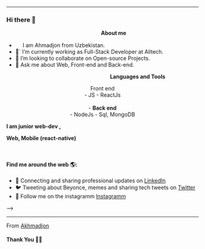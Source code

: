 
***********************************
### Hi there 👋

<!--
**Akhmadjon-dev** is a ✨ _special_ ✨ repository because its `README.md` (this file) appears on your GitHub profile.-->
&nbsp;&nbsp;&nbsp;&nbsp;&nbsp;&nbsp;&nbsp;&nbsp;&nbsp;&nbsp;&nbsp;&nbsp;&nbsp;&nbsp;&nbsp;&nbsp;&nbsp;&nbsp;&nbsp;&nbsp;&nbsp;&nbsp;&nbsp;&nbsp;&nbsp;&nbsp;&nbsp;&nbsp;&nbsp;&nbsp;&nbsp;&nbsp;&nbsp;&nbsp;&nbsp;&nbsp;&nbsp;&nbsp;&nbsp;&nbsp;&nbsp;&nbsp;&nbsp;&nbsp;&nbsp;&nbsp;&nbsp;&nbsp;&nbsp;&nbsp;&nbsp;&nbsp;&nbsp;&nbsp;&nbsp;&nbsp;&nbsp;&nbsp;&nbsp;&nbsp;&nbsp;&nbsp;&nbsp;<b>About me</b> <br>
- <img src ="https://s3.amazonaws.com/pix.iemoji.com/images/emoji/apple/ios-12/256/boy-light-skin-tone.png" height= 15px width = 15px> I am Ahmadjon from Uzbekistan.
- 🌱` I’m currently working as Full-Stack Developer at Alitech.
- 👯 I’m looking to collaborate on Open-source Projects.
- 💬 Ask me about Web, Front-end and Back-end.

&nbsp;&nbsp;&nbsp;&nbsp;&nbsp;&nbsp;&nbsp;&nbsp;&nbsp;&nbsp;&nbsp;&nbsp;&nbsp;&nbsp;&nbsp;&nbsp;&nbsp;&nbsp;&nbsp;&nbsp;&nbsp;&nbsp;&nbsp;&nbsp;&nbsp;&nbsp;&nbsp;&nbsp;&nbsp;&nbsp;&nbsp;&nbsp;&nbsp;&nbsp;&nbsp;&nbsp;&nbsp;&nbsp;&nbsp;&nbsp;&nbsp;&nbsp;&nbsp;&nbsp;&nbsp;&nbsp;&nbsp;&nbsp;&nbsp;&nbsp;&nbsp;&nbsp;&nbsp;&nbsp;&nbsp;&nbsp;&nbsp;&nbsp;&nbsp;&nbsp;&nbsp;&nbsp;&nbsp;&nbsp;&nbsp;&nbsp;&nbsp;&nbsp; <b >Languages and Tools</b> <br>

<p align="center"
  - <b>Front end</b> <br>
  - JS
  - ReactJs <br> <br>
  - <b>Back end</b> <br>
  - NodeJs
  - Sql, MongoDB
</p>


**I am junior web-dev ,**

**Web, Mobile (react-native)**
<br />


<br /> 

#### Find me around the web 🌎:
- 💼 Connecting and sharing professional updates on <a href="https://www.linkedin.com/in/ahmadjon-abdusamadov-938a1b1a4/">LinkedIn</a>
- 🐦 Tweeting about Beyonce, memes and sharing tech tweets on <a href="https://twitter.com/Akhmadjon17">Twitter</a>
- 💬 Follow me on the instagramm <a href = "https://www.instagram.com/full_stack_web_developer">Instagramm</a>

<!--
- 🌐 Updating my personal  website with examples of my work on <a href="https://akhmadjon-dev.github.io/portfolio-simple/">Web site</a>
link with me. 
- 📫 How to reach me:<br>   
&nbsp;&nbsp;&nbsp;&nbsp;&nbsp;&nbsp;.  
<a href = "https://www.instagram.com/full_stack_web_developer">    <img src = "https://image.flaticon.com/icons/svg/174/174855.svg" height= 15px width = 15px> Instagram </a>&nbsp;&nbsp;  ffad
<a href = "https://www.linkedin.com/in/ahmadjon-abdusamadov-938a1b1a4/"><img src = "https://image.flaticon.com/icons/svg/174/174857.svg" height= 15px width = 15px> Linkedin </a>&nbsp;&nbsp;
<a href = "https://akhmadjon-dev.github.io/portfolio-simple/"><img src = "https://image.flaticon.com/icons/svg/841/841364.svg" height= 15px width = 15px> Website </a>

<!-- <img src="https://github.com/anishgh imire603/anishghimire603/blob/master/Assets/html.svg" alt="html" style="vertical-align:top; margin:4px">
 <img src="https://github.com/anishghimire603/anishghimire603/blob/master/Assets/javascript.svg" alt="javascript" style="vertical-align:top; margin:4px">
 <img src="https://github.com/anishghimire603/anishghimire603/blob/master/Assets/ai.svg" alt="ai" style="vertical-align:top; margin:4px">
 <img src="https://github.com/anishghimire603/anishghimire603/blob/master/Assets/datascience.svg" alt="datascience" style="vertical-align:top; margin:4px">
 <img src="https://github.com/anishghimire603/anishghimire603/blob/master/Assets/npm.svg" alt="npm" style="vertical-align:top; margin:4px">
 <img src="https://github.com/anishghimire603/anishghimire603/blob/master/Assets/visualstudio_code.svg" alt="vscode" style="vertical-align:top; margin:4px">
 <img src="https://github.com/anishghimire603/anishghimire603/blob/master/Assets/visualstudio.svg" alt="vs" style="vertical-align:top; margin:4px">
 <img src="https://github.com/anishghimire603/anishghimire603/blob/master/Assets/jetbrains_pycharm.svg" alt="pycharm" style="vertical-align:top; margin:4px">
 <img src="https://github.com/anishghimire603/anishghimire603/blob/master/Assets/aws.svg" alt="aws" style="vertical-align:top; margin:4px"> -->
 
-->
*************

From [Akhmadjon](https://akhmadjon-dev.github.io/portfolio-simple/)

#### Thank You 🙏🏼

<!--
**Akhmadjon-dev/Akhmadjon-dev** is a ✨ _special_ ✨  repository because its `README.md` (this file) appears on your GitHub profile.

Here are some ideas to get you started:

- 🔭 I’m currently working on ...
- 🌱 I’m currently learning ...
- 👯 I’m looking to collaborate on ...
- 🤔 I’m looking for help with ...
- 💬 Ask me about ...
- 📫 How to reach me: ...
- 😄 Pronouns: ...
- ⚡ Fun fact: ...
-->
